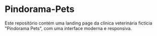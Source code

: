 # Pindorama-Pets
Este repositório contém uma landing page da clínica veterinária fictícia "Pindorama Pets", com uma interface moderna e responsiva.
